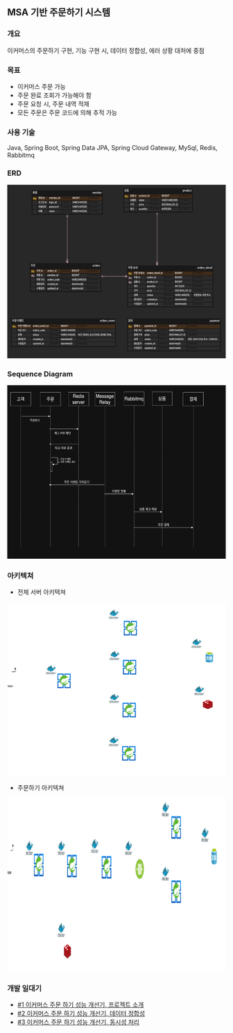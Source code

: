 ## MSA 기반 주문하기 시스템

### 개요
이커머스의 주문하기 구현, 기능 구현 시, 데이터 정합성, 에러 상황 대처에 중점

### 목표
- 이커머스 주문 가능
- 주문 완료 조회가 가능해야 함
- 주문 요청 시, 주문 내역 적재
- 모든 주문은 주문 코드에 의해 추적 가능

### 사용 기술
Java, Spring Boot, Spring Data JPA, Spring Cloud Gateway, MySql, Redis, Rabbitmq

### ERD
<img src="./images/ecommerce_erd.png" width="650" height="400">

### Sequence Diagram
<img src="./images/sequence_diagram.png" width="650" height="400">

### 아키텍쳐
- 전체 서버 아키텍쳐
<img src="./images/이커머스_상품주문하기-전체 서버 아키텍쳐.png" width="650" height="400">

- 주문하기 아키텍쳐
<img src="./images/이커머스_상품주문하기-주문 서버 아키텍쳐.png" width="650" height="400">

### 개발 일대기

- [#1 이커머스 주문 하기 성능 개선기, 프로젝트 소개](https://github.com/zzangoobrother/study-organization/blob/main/project/ecommerce/1.%20%EC%9D%B4%EC%BB%A4%EB%A8%B8%EC%8A%A4%20%EC%A3%BC%EB%AC%B8%20%ED%95%98%EA%B8%B0%20%EC%84%B1%EB%8A%A5%20%EA%B0%9C%EC%84%A0%EA%B8%B0%2C%20%ED%94%84%EB%A1%9C%EC%A0%9D%ED%8A%B8%20%EC%86%8C%EA%B0%9C.md)
- [#2 이커머스 주문 하기 성능 개선기, 데이터 정합성](https://github.com/zzangoobrother/study-organization/blob/main/project/ecommerce/2.%20%EC%9D%B4%EC%BB%A4%EB%A8%B8%EC%8A%A4%20%EC%A3%BC%EB%AC%B8%20%ED%95%98%EA%B8%B0%20%EC%84%B1%EB%8A%A5%20%EA%B0%9C%EC%84%A0%EA%B8%B0%2C%20%EB%8D%B0%EC%9D%B4%ED%84%B0%20%EC%A0%95%ED%95%A9%EC%84%B1.md)
- [#3 이커머스 주문 하기 성능 개선기, 동시성 처리](https://github.com/zzangoobrother/study-organization/blob/main/project/ecommerce/3.%20%EC%9D%B4%EC%BB%A4%EB%A8%B8%EC%8A%A4%20%EC%A3%BC%EB%AC%B8%20%ED%95%98%EA%B8%B0%20%EC%84%B1%EB%8A%A5%20%EA%B0%9C%EC%84%A0%EA%B8%B0%2C%20%EB%8F%99%EC%8B%9C%EC%84%B1%20%EC%B2%98%EB%A6%AC.md)
